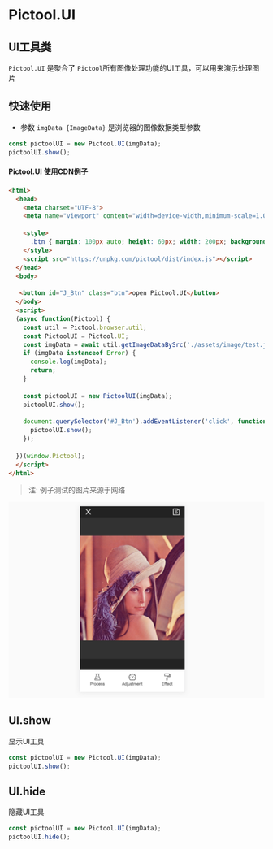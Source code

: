 # Pictool.UI

## UI工具类

`Pictool.UI` 是聚合了 `Pictool`所有图像处理功能的UI工具，可以用来演示处理图片

## 快速使用

- 参数 `imgData {ImageData}` 是浏览器的图像数据类型参数

```js
const pictoolUI = new Pictool.UI(imgData);
pictoolUI.show();
```
#### Pictool.UI 使用CDN例子

```html
<html>
  <head>
    <meta charset="UTF-8">
    <meta name="viewport" content="width=device-width,minimum-scale=1.0,maximum-scale=1.0,user-scalable=no">
    
    <style>
      .btn { margin: 100px auto; height: 60px; width: 200px; background: #cccccc;}
    </style>
    <script src="https://unpkg.com/pictool/dist/index.js"></script>
  </head>
  <body>

   <button id="J_Btn" class="btn">open Pictool.UI</button>
  </body>
  <script>
  (async function(Pictool) {
    const util = Pictool.browser.util;
    const PictoolUI = Pictool.UI;
    const imgData = await util.getImageDataBySrc('./assets/image/test.jpg');
    if (imgData instanceof Error) {
      console.log(imgData);
      return;
    }

    const pictoolUI = new PictoolUI(imgData);
    pictoolUI.show();

    document.querySelector('#J_Btn').addEventListener('click', function() {
      pictoolUI.show();
    });
  
  })(window.Pictool);
  </script>
</html>
```

> 注: 例子测试的图片来源于网络

![example-ui](./../../../assets/image/example-ui.jpg)



## UI.show

显示UI工具

```js
const pictoolUI = new Pictool.UI(imgData);
pictoolUI.show();
```

## UI.hide

隐藏UI工具

```js
const pictoolUI = new Pictool.UI(imgData);
pictoolUI.hide();
```